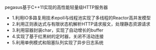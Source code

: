 pegasus基于C++11实现的高性能轻量级HTTP服务器
* 1.利用IO多路复用技术epoll与线程池实现了多线程的Reactor高并发模型
* 2.利用正则表达式与有限状态机解析HTTP请求报文，处理静态资源请求
* 3.利用容器封装char，实现了自动增长的buffer
* 4.实现了基于红黑树的定时器，关闭不活动连接
* 5.利用单例模式和阻塞队列实现了异步日志系统
